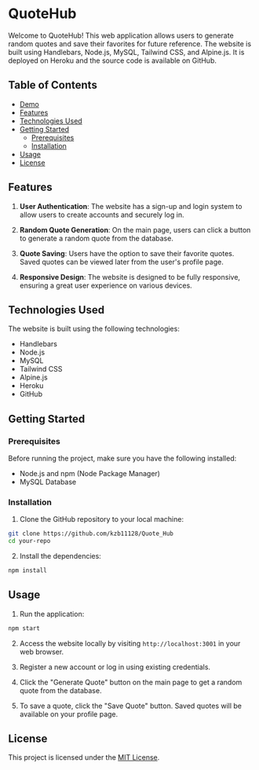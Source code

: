 # QuoteHub


Welcome to QuoteHub! This web application allows users to generate random quotes and save their favorites for future reference. The website is built using Handlebars, Node.js, MySQL, Tailwind CSS, and Alpine.js. It is deployed on Heroku and the source code is available on GitHub.

## Table of Contents

- [Demo](#demo)
- [Features](#features)
- [Technologies Used](#technologies-used)
- [Getting Started](#getting-started)
  - [Prerequisites](#prerequisites)
  - [Installation](#installation)
- [Usage](#usage)
- [License](#license)

## Features

1. **User Authentication**: The website has a sign-up and login system to allow users to create accounts and securely log in.

2. **Random Quote Generation**: On the main page, users can click a button to generate a random quote from the database.

3. **Quote Saving**: Users have the option to save their favorite quotes. Saved quotes can be viewed later from the user's profile page.

4. **Responsive Design**: The website is designed to be fully responsive, ensuring a great user experience on various devices.

## Technologies Used

The website is built using the following technologies:

- Handlebars
- Node.js
- MySQL
- Tailwind CSS
- Alpine.js
- Heroku
- GitHub

## Getting Started

### Prerequisites

Before running the project, make sure you have the following installed:

- Node.js and npm (Node Package Manager)
- MySQL Database

### Installation

1. Clone the GitHub repository to your local machine:

```bash
git clone https://github.com/kzb11128/Quote_Hub
cd your-repo
```

2. Install the dependencies:

```bash
npm install
```

## Usage

1. Run the application:

```bash
npm start
```

2. Access the website locally by visiting `http://localhost:3001` in your web browser.

3. Register a new account or log in using existing credentials.

4. Click the "Generate Quote" button on the main page to get a random quote from the database.

5. To save a quote, click the "Save Quote" button. Saved quotes will be available on your profile page.

## License

This project is licensed under the [MIT License](LICENSE).
